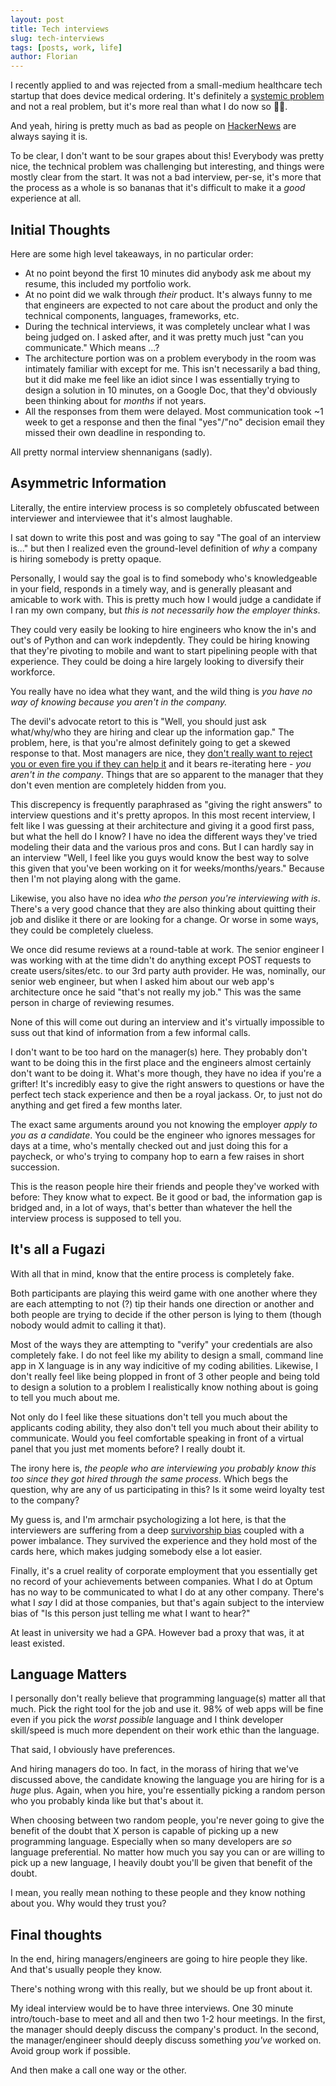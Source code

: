 ```yaml
---
layout: post
title: Tech interviews
slug: tech-interviews
tags: [posts, work, life]
author: Florian
---
```


I recently applied to and was rejected from a small-medium healthcare tech startup that does device medical ordering. It's definitely a [systemic problem](https://floverfelt.org/posts/some-thoughts-healthcare-tech) and not a real problem, but it's more real than what I do now so :man_shrugging:.

And yeah, hiring is pretty much as bad as people on [HackerNews](https://news.ycombinator.com/) are always saying it is.

To be clear, I don't want to be sour grapes about this! Everybody was pretty nice, the technical problem was challenging but interesting, and things were mostly clear from the start. It was not a bad interview, per-se, it's more that the process as a whole is so bananas that it's difficult to make it a _good_ experience at all.

## Initial Thoughts

Here are some high level takeaways, in no particular order:

- At no point beyond the first 10 minutes did anybody ask me about my resume, this included my portfolio work.
- At no point did we walk through _their_ product. It's always funny to me that engineers are expected to not care about the product and only the technical components, languages, frameworks, etc.
- During the technical interviews, it was completely unclear what I was being judged on. I asked after, and it was pretty much just "can you communicate." Which means ...?
- The architecture portion was on a problem everybody in the room was intimately familiar with except for me. This isn't necessarily a bad thing, but it did make me feel like an idiot since I was essentially trying to design a solution in 10 minutes, on a Google Doc, that they'd obviously been thinking about for _months_ if not years.
- All the responses from them were delayed. Most communication took ~1 week to get a response and then the final "yes"/"no" decision email they missed their own deadline in responding to.

All pretty normal interview shennanigans (sadly).

## Asymmetric Information

Literally, the entire interview process is so completely obfuscated between interviewer and interviewee that it's almost laughable.

I sat down to write this post and was going to say "The goal of an interview is..." but then I realized even the ground-level definition of _why_ a company is hiring somebody is pretty opaque.

Personally, I would say the goal is to find somebody who's knowledgeable in your field, responds in a timely way, and is generally pleasant and amicable to work with. This is pretty much how I would judge a candidate if I ran my own company, but _this is not necessarily how the employer thinks_.

They could very easily be looking to hire engineers who know the in's and out's of Python and can work indepdently. They could be hiring knowing that they're pivoting to mobile and want to start pipelining people with that experience. They could be doing a hire largely looking to diversify their workforce.

You really have no idea what they want, and the wild thing is _you have no way of knowing because you aren't in the company._

The devil's advocate retort to this is "Well, you should just ask what/why/who they are hiring and clear up the information gap." The problem, here, is that you're almost definitely going to get a skewed response to that. Most managers are nice, they [don't really want to reject you or even fire you if they can help it](https://floverfelt.org/posts/corporate-america-april2021) and it bears re-iterating here - _you aren't in the company_. Things that are so apparent to the manager that they don't even mention are completely hidden from you.

This discrepency is frequently paraphrased as "giving the right answers" to interview questions and it's pretty apropos. In this most recent interview, I felt like I was guessing at their architecture and giving it a good first pass, but what the hell do I know? I have no idea the different ways they've tried modeling their data and the various pros and cons. But I can hardly say in an interview "Well, I feel like you guys would know the best way to solve this given that you've been working on it for weeks/months/years." Because then I'm not playing along with the game.

Likewise, you also have no idea _who the person you're interviewing with is_. There's a very good chance that they are also thinking about quitting their job and dislike it there or are looking for a change. Or worse in some ways, they could be completely clueless.

We once did resume reviews at a round-table at work. The senior engineer I was working with at the time didn't do anything except POST requests to create users/sites/etc. to our 3rd party auth provider. He was, nominally, our senior web engineer, but when I asked him about our web app's architecture once he said "that's not really my job." This was the same person in charge of reviewing resumes.

None of this will come out during an interview and it's virtually impossible to suss out that kind of information from a few informal calls.

I don't want to be too hard on the manager(s) here. They probably don't want to be doing this in the first place and the engineers almost certainly don't want to be doing it. What's more though, they have no idea if you're a grifter! It's incredibly easy to give the right answers to questions or have the perfect tech stack experience and then be a royal jackass. Or, to just not do anything and get fired a few months later.

The exact same arguments around you not knowing the employer _apply to you as a candidate_. You could be the engineer who ignores messages for days at a time, who's mentally checked out and just doing this for a paycheck, or who's trying to company hop to earn a few raises in short succession.

This is the reason people hire their friends and people they've worked with before: They know what to expect. Be it good or bad, the information gap is bridged and, in a lot of ways, that's better than whatever the hell the interview process is supposed to tell you.

## It's all a Fugazi

With all that in mind, know that the entire process is completely fake.

Both participants are playing this weird game with one another where they are each attempting to not (?) tip their hands one direction or another and both people are trying to decide if the other person is lying to them (though nobody would admit to calling it that).

Most of the ways they are attempting to "verify" your credentials are also completely fake. I do not feel like my ability to design a small, command line app in X language is in any way indicitive of my coding abilities. Likewise, I don't really feel like being plopped in front of 3 other people and being told to design a solution to a problem I realistically know nothing about is going to tell you much about me.

Not only do I feel like these situations don't tell you much about the applicants coding ability, they also don't tell you much about their ability to communicate. Would you feel comfortable speaking in front of a virtual panel that you just met moments before? I really doubt it.

The irony here is, _the people who are interviewing you probably know this too since they got hired through the same process_. Which begs the question, why are any of us participating in this? Is it some weird loyalty test to the company?

My guess is, and I'm armchair psychologizing a lot here, is that the interviewers are suffering from a deep [survivorship bias](https://en.wikipedia.org/wiki/Survivorship_bias) coupled with a power imbalance. They survived the experience and they hold most of the cards here, which makes judging somebody else a lot easier.

Finally, it's a cruel reality of corporate employment that you essentially get no record of your achievements between companies. What I do at Optum has no way to be communicated to what I do at any other company. There's what I _say_ I did at those companies, but that's again subject to the interview bias of "Is this person just telling me what I want to hear?"

At least in university we had a GPA. However bad a proxy that was, it at least existed.

## Language Matters

I personally don't really believe that programming language(s) matter all that much. Pick the right tool for the job and use it. 98% of web apps will be fine even if you pick the _worst possible_ language and I think developer skill/speed is much more dependent on their work ethic than the language.

That said, I obviously have preferences.

And hiring managers do too. In fact, in the morass of hiring that we've discussed above, the candidate knowing the language you are hiring for is a _huge_ plus. Again, when you hire, you're essentially picking a random person who you probably kinda like but that's about it.

When choosing between two random people, you're never going to give the benefit of the doubt that X person is capable of picking up a new programming language. Especially when so many developers are _so_ language preferential. No matter how much you say you can or are willing to pick up a new language, I heavily doubt you'll be given that benefit of the doubt.

I mean, you really mean nothing to these people and they know nothing about you. Why would they trust you?

## Final thoughts

In the end, hiring managers/engineers are going to hire people they like. And that's usually people they know.

There's nothing wrong with this really, but we should be up front about it.

My ideal interview would be to have three interviews. One 30 minute intro/touch-base to meet and all and then two 1-2 hour meetings. In the first, the manager should deeply discuss the company's product. In the second, the manager/engineer should deeply discuss something _you've_ worked on. Avoid group work if possible.

And then make a call one way or the other.
